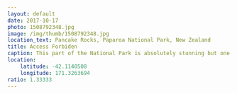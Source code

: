 ```yaml
---
layout: default
date: 2017-10-17
photo: 1508792348.jpg
image: /img/thumb/1508792348.jpg
location_text: Pancake Rocks, Paparoa National Park, New Zealand
title: Access Forbiden
caption: This part of the National Park is absolutely stunning but one must stay on the path... apparently so many tourists died there trying to get a better picture by climbings on those rocks.
location:
    latitude: -42.1140508
    longitude: 171.3263694
ratio: 1.33333
---
```

